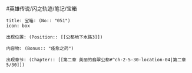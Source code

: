 #英雄传说/闪之轨迹/笔记/宝箱
```ad-quote
title: 宝箱: (No:: "051")
icon: box

出现位置: (Position:: [[公都地下水路3]])

内容物: (Bonus:: "痊愈之药")

出现章节: (Chapter:: [[第二章 美丽的翡翠公都#^ch-2-5-30-location-04|第二章5/30]])

```
